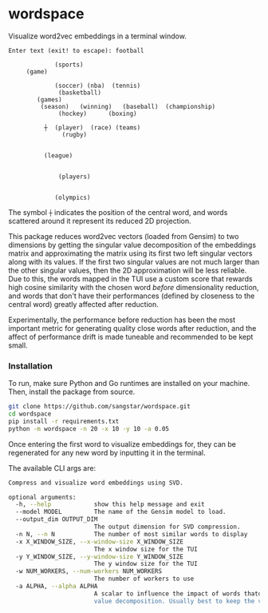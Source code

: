 # wordspace
Visualize word2vec embeddings in a terminal window.

```
Enter text (exit! to escape): football
                     
             (sports)        
     (game)                
                     
             (soccer) (nba)  (tennis)     
              (basketball)       
        (games)             
         (season)   (winning)   (baseball)  (championship)    
              (hockey)      (boxing) 
                     
          ┼  (player)  (race) (teams)      
               (rugby)      
                     
                     
          (league)           
                     
                     
              (players)       
                     
                     
             (olympics)    
```
The symbol `┼` indicates the position of the central word,
and words scattered around it represent its reduced 2D projection.


This package reduces word2vec vectors (loaded from Gensim)
to two dimensions by getting the singular value decomposition
of the embeddings matrix and approximating the matrix using 
its first two left singular vectors along with its values. If
the first two singular values are not much larger than the other
singular values, then the 2D approximation will be less reliable. Due
to this, the words mapped in the TUI use a custom score that
rewards high cosine similarity with the chosen word _before_
dimensionality reduction, and words that don't have their
performances (defined by closeness to the central word) greatly
affected after reduction. 

Experimentally, the performance before reduction has been the most
important metric for generating quality close words after
reduction, and the affect of performance drift is made tuneable
and recommended to be kept small.

### Installation
To run, make sure Python and Go runtimes are installed on your machine. Then, install
the package from source.

```bash
git clone https://github.com/sangstar/wordspace.git
cd wordspace
pip install -r requirements.txt
python -m wordspace -n 20 -x 10 -y 10 -a 0.05
```

Once entering the first word to visualize embeddings for, they
can be regenerated for any new word by inputting it in the terminal.

The available CLI args are:

```bash
Compress and visualize word embeddings using SVD.

optional arguments:
  -h, --help            show this help message and exit
  --model MODEL         The name of the Gensim model to load.
  --output_dim OUTPUT_DIM
                        The output dimension for SVD compression.
  -n N, --n N           The number of most similar words to display
  -x X_WINDOW_SIZE, --x-window-size X_WINDOW_SIZE
                        The x window size for the TUI
  -y Y_WINDOW_SIZE, --y-window-size Y_WINDOW_SIZE
                        The y window size for the TUI
  -w NUM_WORKERS, --num-workers NUM_WORKERS
                        The number of workers to use
  -a ALPHA, --alpha ALPHA
                        A scalar to influence the impact of words thatdon't change much in terms of cosine similarity with the central word before and after singular
                        value decomposition. Usually best to keep the value very low.

```

